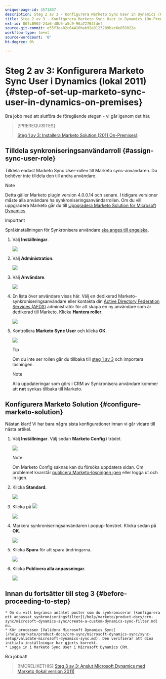```yaml
---
unique-page-id: 3571807
description: Steg 2 av 3 - Konfigurera Marketo Sync User in Dynamics (On-Premises 2011) - Marketo Docs - Produktdokumentation
title: Steg 2 av 3 - Konfigurera Marketo Sync User in Dynamics (On-Premises 2011)
exl-id: 807c8902-24a6-48b6-a5c9-96a72764fdef
source-git-commit: e55f3ea02c64410bab92a9123289bac6e859022a
workflow-type: tm+mt
source-wordcount: '0'
ht-degree: 0%

---
```


# Steg 2 av 3: Konfigurera Marketo Sync User i Dynamics (lokal 2011) {#step-of-set-up-marketo-sync-user-in-dynamics-on-premises}

Bra jobb med att slutföra de föregående stegen - vi går igenom det här.

>[!PREREQUISITES]
>
>[Steg 1 av 3: Installera Marketo Solution (2011 On-Premises)](/help/marketo/product-docs/crm-sync/microsoft-dynamics-sync/sync-setup/connecting-to-legacy-versions/step-1-of-3-install-2011.md)

## Tilldela synkroniseringsanvändarroll {#assign-sync-user-role}

Tilldela endast Marketo Sync User-rollen till Marketo sync-användaren. Du behöver inte tilldela den till andra användare.

>[!NOTE]
>
>Detta gäller Marketo plugin version 4.0.0.14 och senare. I tidigare versioner måste alla användare ha synkroniseringsanvändarrollen. Om du vill uppgradera Marketo går du till [Uppgradera Marketo Solution for Microsoft Dynamics](/help/marketo/product-docs/crm-sync/microsoft-dynamics-sync/sync-setup/update-the-marketo-solution-for-microsoft-dynamics.md).

>[!IMPORTANT]
>
>Språkinställningen för Synkronisera användare [ska anges till engelska](https://portal.dynamics365support.com/knowledgebase/article/KA-01201/en-us).

1. Välj **Inställningar**.

   ![](assets/image2015-4-2-14-3a2-3a40.png)

1. Välj **Administration**.

   ![](assets/image2015-4-2-14-3a3-3a30.png)

1. Välj **Användare**.

   ![](assets/image2015-4-2-14-3a4-3a37.png)

1. En lista över användare visas här. Välj en dedikerad Marketo-synkroniseringsanvändare eller kontakta din [Active Directory Federation Services (AFDS)](https://msdn.microsoft.com/en-us/library/bb897402.aspx) administratör för att skapa en ny användare som är dedikerad till Marketo. Klicka **Hantera roller**.

   ![](assets/image2015-4-2-14-3a11-3a7.png)

1. Kontrollera **Marketo Sync User** och klicka **OK**.

   ![](assets/image2015-4-2-14-3a15-3a0.png)

   >[!TIP]
   >
   >Om du inte ser rollen går du tillbaka till [steg 1 av 3](/help/marketo/product-docs/crm-sync/microsoft-dynamics-sync/sync-setup/connecting-to-legacy-versions/step-1-of-3-install-2011.md) och importera lösningen.

   >[!NOTE]
   Alla uppdateringar som görs i CRM av Synkronisera användare kommer att **not** synkas tillbaka till Marketo.

## Konfigurera Marketo Solution {#configure-marketo-solution}

Nästan klart! Vi har bara några sista konfigurationer innan vi går vidare till nästa artikel.

1. Välj **Inställningar**. Välj sedan **Marketo Config** i trädet.

   ![](assets/image2015-4-2-14-3a20-3a51.png)

   >[!NOTE]
   Om Marketo Config saknas kan du försöka uppdatera sidan. Om problemet kvarstår [publicera Marketo-lösningen igen](/help/marketo/product-docs/crm-sync/microsoft-dynamics-sync/sync-setup/connecting-to-legacy-versions/step-1-of-3-install-2011.md) eller logga ut och in igen.

1. Klicka **Standard**.

   ![](assets/image2015-4-2-14-3a27-3a30.png)

1. Klicka på ![](assets/image2015-4-2-14-3a29-3a1.png)

   ![](assets/image2015-4-2-14-3a28-3a40.png)

1. Markera synkroniseringsanvändaren i popup-fönstret. Klicka sedan på **OK**.

   ![](assets/image2015-4-2-14-3a32-3a43.png)

1. Klicka **Spara** för att spara ändringarna.

   ![](assets/image2015-4-2-14-3a34-3a15.png)

1. Klicka **Publicera alla anpassningar**.

   ![](assets/publish-all-customizations1.png)

## Innan du fortsätter till steg 3 {#before-proceeding-to-step}

    * Om du vill begränsa antalet poster som du synkroniserar [konfigurera ett anpassat synkroniseringsfilter](/help/marketo/product-docs/crm-sync/microsoft-dynamics-sync/create-a-custom-dynamics-sync-filter.md) nu.
    * Kör processen [Validera Microsoft Dynamics Sync](/help/marketo/product-docs/crm-sync/microsoft-dynamics-sync/sync-setup/validate-microsoft-dynamics-sync.md). Den verifierar att dina initiala inställningar har gjorts korrekt.
    * Logga in i Marketo Sync User i Microsoft Dynamics CRM.

Bra jobbat!

>[!MORELIKETHIS]
[Steg 3 av 3: Anslut Microsoft Dynamics med Marketo (lokal version 2011)](/help/marketo/product-docs/crm-sync/microsoft-dynamics-sync/sync-setup/connecting-to-legacy-versions/step-3-of-3-connect.md)
